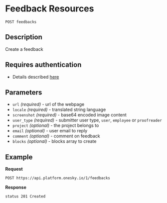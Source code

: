 # Feedback Resources
    POST feedbacks

## Description
Create a feedback

## Requires authentication
- Details described [here](/README.md#authentication)

## Parameters
- `url` _(required)_ - url of the webpage
- `locale` _(required)_ - translated string language
- `screenshot` _(required)_ - base64 encoded image content
- `user_type` _(required)_ - submitter user type, `user`, `employee` or `proofreader`
- `project` _(optional)_ - the project belongs to
- `email` _(optional)_ -  user email to reply
- `comment` _(optional)_ - comment on feedback
- `blocks` _(optional)_ - blocks array to create

## Example
**Request**

    POST https://api.platform.onesky.io/1/feedbacks

**Response**
```
status 201 Created
```